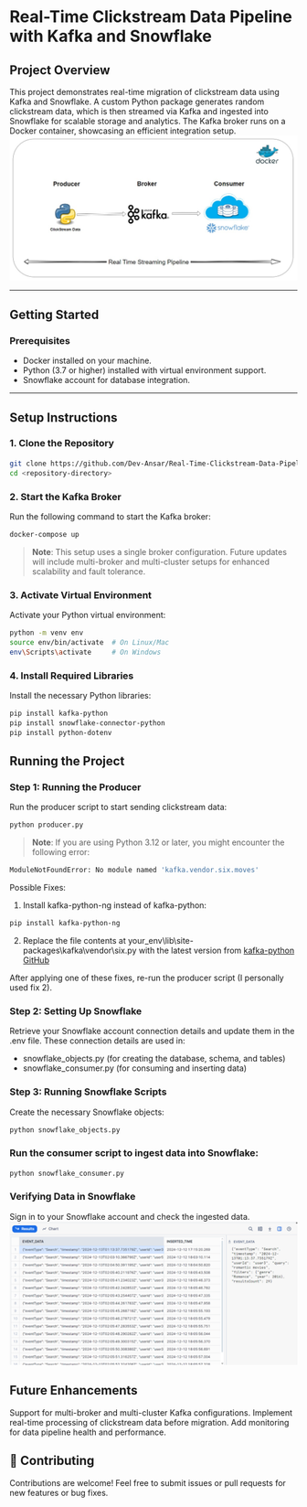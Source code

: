# Real-Time Clickstream Data Pipeline with Kafka and Snowflake

## Project Overview
This project demonstrates real-time migration of clickstream data using Kafka and Snowflake. A custom Python package generates random clickstream data, which is then streamed via Kafka and ingested into Snowflake for scalable storage and analytics. The Kafka broker runs on a Docker container, showcasing an efficient integration setup.
![alt text](<screenshots/system design.jpeg>)

---

## Getting Started

### Prerequisites
- Docker installed on your machine.
- Python (3.7 or higher) installed with virtual environment support.
- Snowflake account for database integration.

---

## Setup Instructions

### 1. Clone the Repository
```bash
git clone https://github.com/Dev-Ansar/Real-Time-Clickstream-Data-Pipeline-with-Kafka-and-Snowflake.git
cd <repository-directory>
```

### 2. Start the Kafka Broker
Run the following command to start the Kafka broker:
```bash
docker-compose up
```

> **Note**: This setup uses a single broker configuration. Future updates will include multi-broker and multi-cluster setups for enhanced scalability and fault tolerance.


### 3. Activate Virtual Environment
Activate your Python virtual environment:

```bash
python -m venv env
source env/bin/activate  # On Linux/Mac
env\Scripts\activate     # On Windows
```


### 4. Install Required Libraries
Install the necessary Python libraries:

```bash
pip install kafka-python
pip install snowflake-connector-python
pip install python-dotenv
```


## Running the Project

### Step 1: Running the Producer
Run the producer script to start sending clickstream data:
```bash
python producer.py
```

> **Note**: If you are using Python 3.12 or later, you might encounter the following error:
```bash
ModuleNotFoundError: No module named 'kafka.vendor.six.moves'
```
Possible Fixes:
1. Install kafka-python-ng instead of kafka-python:
```bash
pip install kafka-python-ng
```

2. Replace the file contents at your_env\lib\site-packages\kafka\vendor\six.py with the latest version from [kafka-python GitHub](https://github.com/dpkp/kafka-python/blob/master/kafka/vendor/six.py)

After applying one of these fixes, re-run the producer script (I personally used fix 2).


### Step 2: Setting Up Snowflake
Retrieve your Snowflake account connection details and update them in the .env file.
These connection details are used in:
- snowflake_objects.py (for creating the database, schema, and tables)
- snowflake_consumer.py (for consuming and inserting data)



### Step 3: Running Snowflake Scripts
Create the necessary Snowflake objects:
```bash
python snowflake_objects.py
```

### Run the consumer script to ingest data into Snowflake:
```bash
python snowflake_consumer.py
```


### Verifying Data in Snowflake
Sign in to your Snowflake account and check the ingested data.
![Result](screenshots/image.png)

## Future Enhancements
Support for multi-broker and multi-cluster Kafka configurations.
Implement real-time processing of clickstream data before migration.
Add monitoring for data pipeline health and performance.

## 🤝 Contributing
Contributions are welcome! Feel free to submit issues or pull requests for new features or bug fixes.